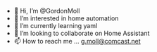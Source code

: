 - 👋 Hi, I’m @GordonMoll
- 👀 I’m interested in home automation
- 🌱 I’m currently learning yaml
- 💞️ I’m looking to collaborate on Home Assistant
- 📫 How to reach me ... g.moll@comcast.net

<!---
GordonMoll/GordonMoll is a ✨ special ✨ repository because its `README.md` (this file) appears on your GitHub profile.
You can click the Preview link to take a look at your changes.
--->
